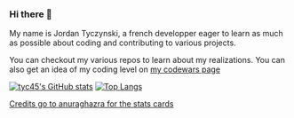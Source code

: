 ### Hi there 👋

My name is Jordan Tyczynski, a french developper eager to learn as much as possible about coding and contributing to various projects.

You can checkout my various repos to learn about my realizations.
You can also get an idea of my coding level on [my codewars page](https://www.codewars.com/users/tyc45)

[![tyc45's GitHub stats](https://github-readme-stats.vercel.app/api?username=tyc45&theme=tokyonight)](https://github.com/anuraghazra/github-readme-stats)
[![Top Langs](https://github-readme-stats.vercel.app/api/top-langs/?username=tyc45&theme=tokyonight)](https://github.com/anuraghazra/github-readme-stats)

[Credits go to anuraghazra for the stats cards](https://github.com/anuraghazra/github-readme-stats)

<!--
**tyc45/tyc45** is a ✨ _special_ ✨ repository because its `README.md` (this file) appears on your GitHub profile.

Here are some ideas to get you started:

- 🔭 I’m currently working on ...
- 🌱 I’m currently learning ...
- 👯 I’m looking to collaborate on ...
- 🤔 I’m looking for help with ...
- 💬 Ask me about ...
- 📫 How to reach me: ...
- 😄 Pronouns: ...
- ⚡ Fun fact: ...
-->
